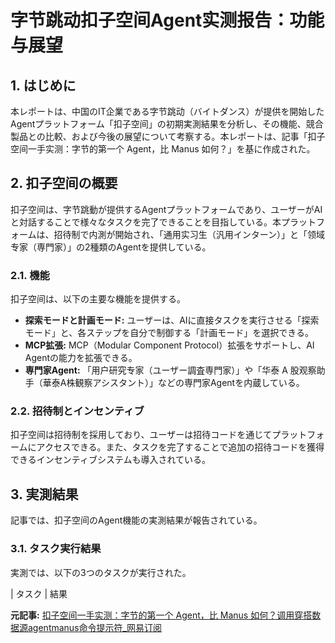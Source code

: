 # 字节跳动扣子空间Agent实测报告：功能与展望

## 1. はじめに

本レポートは、中国のIT企業である字节跳动（バイトダンス）が提供を開始したAgentプラットフォーム「扣子空间」の初期実測結果を分析し、その機能、競合製品との比較、および今後の展望について考察する。本レポートは、記事「扣子空间一手实测：字节的第一个 Agent，比 Manus 如何？」を基に作成された。

## 2. 扣子空间の概要

扣子空间は、字节跳動が提供するAgentプラットフォームであり、ユーザーがAIと対話することで様々なタスクを完了できることを目指している。本プラットフォームは、招待制で内測が開始され、「通用实习生（汎用インターン）」と「领域专家（専門家）」の2種類のAgentを提供している。

### 2.1. 機能

扣子空间は、以下の主要な機能を提供する。

* **探索モードと計画モード:** ユーザーは、AIに直接タスクを実行させる「探索モード」と、各ステップを自分で制御する「計画モード」を選択できる。
* **MCP拡張:** MCP（Modular Component Protocol）拡張をサポートし、AI Agentの能力を拡張できる。
* **専門家Agent:** 「用户研究专家（ユーザー調査専門家）」や「华泰 A 股观察助手（華泰A株観察アシスタント）」などの専門家Agentを内蔵している。

### 2.2. 招待制とインセンティブ

扣子空间は招待制を採用しており、ユーザーは招待コードを通じてプラットフォームにアクセスできる。また、タスクを完了することで追加の招待コードを獲得できるインセンティブシステムも導入されている。

## 3. 実測結果

記事では、扣子空间のAgent機能の実測結果が報告されている。

### 3.1. タスク実行結果

実測では、以下の3つのタスクが実行された。

| タスク | 結果 

**元記事:** [扣子空间一手实测：字节的第一个 Agent，比 Manus 如何？调用穿搭数据源agentmanus命令提示符_网易订阅](https://www.163.com/dy/article/JTGRNFTI05119FMA.html?clickfrom=w_smart)